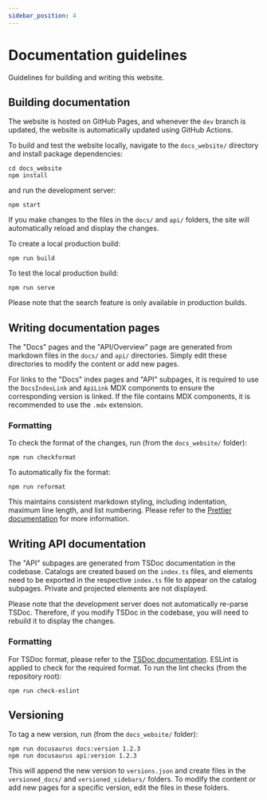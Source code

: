 ```yaml
---
sidebar_position: 4
---
```


# Documentation guidelines

Guidelines for building and writing this website.

## Building documentation

The website is hosted on GitHub Pages, and whenever the `dev` branch is updated, the website is automatically updated using GitHub Actions.

To build and test the website locally, navigate to the `docs_website/` directory and install package dependencies:

```
cd docs_website
npm install
```

and run the development server:

```
npm start
```

If you make changes to the files in the `docs/` and `api/` folders, the site will automatically reload and display the changes.

To create a local production build:

```
npm run build
```

To test the local production build:

```
npm run serve
```

Please note that the search feature is only available in production builds.

## Writing documentation pages

The "Docs" pages and the "API/Overview" page are generated from markdown files in the `docs/` and `api/` directories. Simply edit these directories to modify the content or add new pages.

For links to the "Docs" index pages and "API" subpages, it is required to use the `DocsIndexLink` and `ApiLink` MDX components to ensure the corresponding version is linked. If the file contains MDX components, it is recommended to use the `.mdx` extension.

### Formatting

To check the format of the changes, run (from the `docs_website/` folder):

```
npm run checkformat
```

To automatically fix the format:

```
npm run reformat
```

This maintains consistent markdown styling, including indentation, maximum line length, and list numbering. Please refer to the [Prettier documentation](https://prettier.io/blog/2017/11/07/1.8.0.html#markdown-support) for more information.

## Writing API documentation

The "API" subpages are generated from TSDoc documentation in the codebase. Catalogs are created based on the `index.ts` files, and elements need to be exported in the respective `index.ts` file to appear on the catalog subpages. Private and projected elements are not displayed.

Please note that the development server does not automatically re-parse TSDoc. Therefore, if you modify TSDoc in the codebase, you will need to rebuild it to display the changes.

### Formatting

For TSDoc format, please refer to the [TSDoc documentation](https://tsdoc.org). ESLint is applied to check for the required format. To run the lint checks (from the repository root):

```
npm run check-eslint
```

## Versioning

To tag a new version, run (from the `docs_website/` folder):

```
npm run docusaurus docs:version 1.2.3
npm run docusaurus api:version 1.2.3
```

This will append the new version to `versions.json` and create files in the `versioned_docs/` and `versioned_sidebars/` folders. To modify the content or add new pages for a specific version, edit the files in these folders.
